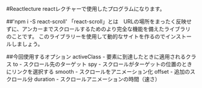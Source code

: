 #Reactlecture
reactレクチャーで使用したプログラムになります。

##'npm i -S react-scroll'
「react-scroll」とは　URLの場所をまったく反映せずに、アンカーまでスクロールするためのより完全な機能を備えたライブラリ　のことです。
このライブラリーを使用して動的なサイトを作るのでインストールしましょう。

##今回使用するオプション
  activeClass   - 要素に到達したときに適用されるクラス
  to            - スクロール先のターゲット
  spy           - スクロールがターゲットの位置のときにリンクを選択する
  smooth        - スクロールをアニメーション化
  offset        - 追加のスクロール分
  duration      - スクロールアニメーションの時間（速さ）

